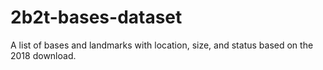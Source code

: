 # 2b2t-bases-dataset
A list of bases and landmarks with location, size, and status based on the 2018 download.
